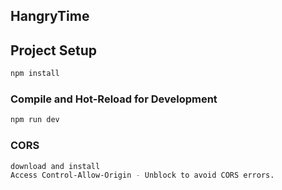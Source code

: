 ## HangryTime

## Project Setup

```sh
npm install
```

### Compile and Hot-Reload for Development

```sh
npm run dev
```

### CORS

```sh
download and install 
Access Control-Allow-Origin - Unblock to avoid CORS errors.
```



